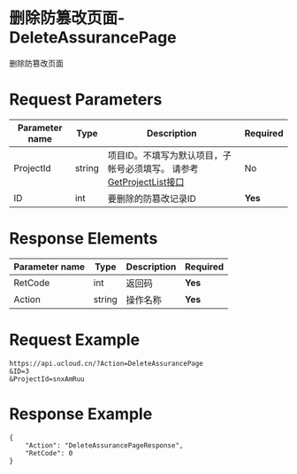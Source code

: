 # 删除防篡改页面-DeleteAssurancePage

删除防篡改页面

# Request Parameters
|Parameter name|Type|Description|Required|
|---|---|---|---|
|ProjectId|string|	项目ID。不填写为默认项目，子帐号必须填写。 请参考[GetProjectList接口](api/summary/get_project_list)|No|
|ID|int|要删除的防篡改记录ID|**Yes**|

# Response Elements
|Parameter name|Type|Description|Required|
|---|---|---|---|
|RetCode|int|返回码|**Yes**|
|Action|string|操作名称|**Yes**|

# Request Example
```
https://api.ucloud.cn/?Action=DeleteAssurancePage
&ID=3
&ProjectId=snxAmRuu
```

# Response Example
```
{
    "Action": "DeleteAssurancePageResponse", 
    "RetCode": 0
}
```

